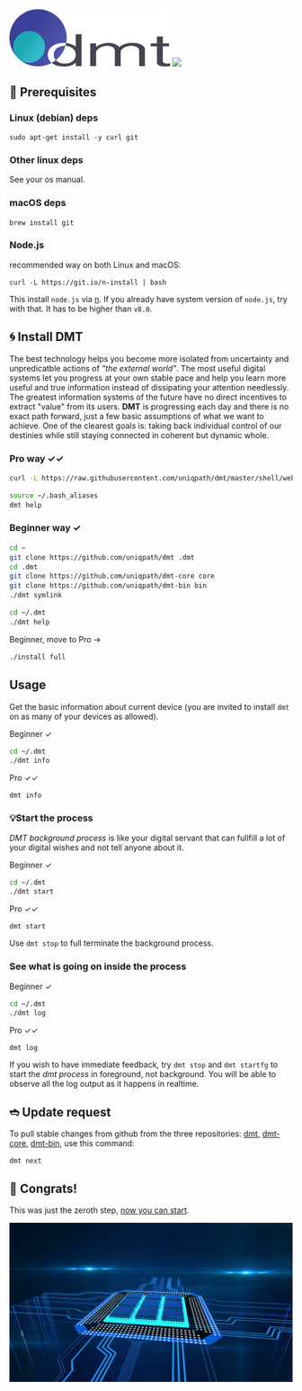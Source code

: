 <img src="https://github.com/uniqpath/everything/blob/master/assets/img/dmt-logo.png?raw=true" width="286px">

<img src="https://github.com/uniqpath/everything/blob/master/assets/img/dmt-homepanel.jpg?raw=true">

## 🔌 Prerequisites

### Linux (debian) deps

```
sudo apt-get install -y curl git
```

### Other linux deps

See your os manual.

### macOS deps

```
brew install git
```

### Node.js

recommended way on both Linux and macOS:

```
curl -L https://git.io/n-install | bash
```

This install `node.js` via [n](https://github.com/tj/n). If you already have system version of `node.js`, try with that. It has to be higher than `v8.0`.

## 🌀 Install DMT

The best technology helps you become more isolated from uncertainty and unpredicatble actions of _"the external world"_. The most useful digital systems let you progress at your own stable pace and help you learn more useful and true information instead of dissipating your attention needlessly. The greatest information systems of the future have no direct incentives to extract "value" from its users. **DMT** is progressing each day and there is no exact path forward, just a few basic assumptions of what we want to achieve. One of the clearest goals is: taking back individual control of our destinies while still staying connected in coherent but dynamic whole.

### Pro way ✓✓

```bash
curl -L https://raw.githubusercontent.com/uniqpath/dmt/master/shell/web-one-line-install-script | bash
```

```bash
source ~/.bash_aliases
dmt help
```
### Beginner way ✓

```bash
cd ~
git clone https://github.com/uniqpath/dmt .dmt
cd .dmt
git clone https://github.com/uniqpath/dmt-core core
git clone https://github.com/uniqpath/dmt-bin bin
./dmt symlink
```

```bash
cd ~/.dmt
./dmt help
```

Beginner, move to Pro →

```bash
./install full
```

## Usage

Get the basic information about current device (you are invited to install `dmt` on as many of your devices as allowed).

Beginner ✓

```bash
cd ~/.dmt
./dmt info
```

Pro ✓✓

```
dmt info
```

### 💡Start the process

_DMT background process_ is like your digital servant that can fullfill a lot of your digital wishes and not tell anyone about it.

Beginner ✓

```bash
cd ~/.dmt
./dmt start
```

Pro ✓✓

```
dmt start
```

Use `dmt stop` to full terminate the background process.

### See what is going on inside the process

Beginner ✓

```bash
cd ~/.dmt
./dmt log
```

Pro ✓✓

```
dmt log
```

If you wish to have immediate feedback, try `dmt stop` and `dmt startfg` to start the _dmt process_ in foreground, not background. You will be able to observe all the log output as it happens in realtime.

## ➬ Update request

To pull stable changes from github from the three repositories: [dmt](https://github.com/uniqpath/dmt), [dmt-core](https://github.com/uniqpath/dmt-core), [dmt-bin](https://github.com/uniqpath/dmt-bin), use this command:

```
dmt next
```

## 🦄 Congrats!

This was just the zeroth step, [now you can start](https://github.com/uniqpath/everything).

<img src="https://github.com/uniqpath/everything/blob/master/assets/img/dmt-processor.png?raw=true">

